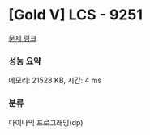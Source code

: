 # [Gold V] LCS - 9251 

[문제 링크](https://www.acmicpc.net/problem/9251) 

### 성능 요약

메모리: 21528 KB, 시간: 4 ms

### 분류

다이나믹 프로그래밍(dp)

